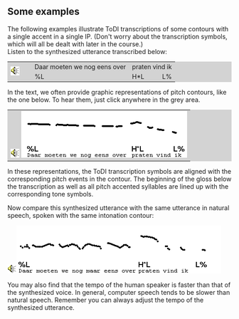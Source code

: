 Some examples
-------------

The following examples illustrate ToDI transcriptions of some contours with a single accent in a single IP. (Don't worry about the transcription symbols, which will all be dealt with later in the course.)  
Listen to the synthesized utterance transcribed below:

<TABLE BGCOLOR="lightgrey" BORDER=0 CELLPADDING=4 CELLSPACING=0 onclick="play_sound('./audio/052')">
<TR>
<TD ROWSPAN=2 WIDTH=40>
<A><IMG SRC="../audio.gif" BORDER=0 ALT="Audio"></A>
</TD>

<TD>Daar moeten we nog eens over</TD><TD COLSPAN=2>praten vind ik</TD>

<TR><TD>%L</TD><TD>H*L</TD><TD ALIGN=RIGHT>L%</TD></TR>

</TABLE>


In the text, we often provide graphic representations of pitch contours, like the one below. To hear them, just click anywhere in the grey area.

<TABLE BGCOLOR="lightgrey" BORDER=0 CELLPADDING=0 onclick="play_sound('./audio/052')">
<TR>
<TD>
<A><IMG SRC="../audio.gif" BORDER=0 ALT="Audio"></A>
<A><IMG SRC="./audio/gif/052.gif" BORDER=0 ALT="Audio"></A>
</TD>
</TR>
</TABLE>

In these representations, the ToDI transcription symbols are aligned with the corresponding pitch events in the contour. The beginning of the gloss below the transcription as well as all pitch accented syllables are lined up with the corresponding tone symbols.

Now compare this synthesized utterance with the same utterance in natural speech, spoken with the same intonation contour:

<div class="audio-example" onclick="play_sound('../audio/055')"><img alt="Play audio" src="../audio.gif" /><img alt="Audio example" src="../audio/gif/055.gif"/></div>

You may also find that the tempo of the human speaker is faster than that of the synthesized voice. In general, computer speech tends to be slower than natural speech. Remember you can always adjust the tempo of the synthesized utterance.
